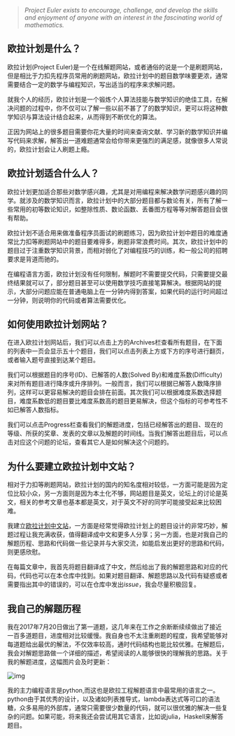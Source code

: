 > *Project Euler exists to encourage, challenge, and develop the skills and enjoyment of anyone with an interest in the fascinating world of mathematics.*

## 欧拉计划是什么？

欧拉计划(Project Euler)是一个在线解题网站，或者通俗的说是一个是刷题网站，但是相比于力扣先程序员常用的刷题网站，欧拉计划中的题目数学味要更浓，通常需要结合一定的数学与编程知识，写出适当的程序来求解问题。

就我个人的经历，欧拉计划是一个锻炼个人算法技能与数学知识的绝佳工具，在解决问题的过程中，你不仅可以了解一些以前不甚了了的数学知识，更可以将这种数学知识与算法设计结合起来，从而得到不断优化的算法。

正因为网站上的很多题目需要你花大量的时间来查询文献、学习新的数学知识并编写代码来求解，解答出一道难题通常会给你带来更强烈的满足感，就像很多人常说的，欧拉计划会让人刷题上瘾。

## 欧拉计划适合什么人？

欧拉计划更加适合那些对数学感兴趣，尤其是对用编程来解决数学问题感兴趣的同学。就涉及的数学知识而言，欧拉计划中的大部分题目都与数论有关，所有了解一些常用的初等数论知识，如整除性质、数论函数、丢番图方程等等对解答题目会很有帮助。

欧拉计划不适合用来做准备程序员面试的刷题练习，因为欧拉计划中题目的难度通常比力扣等刷题网站中的题目要难得多，刷题非常浪费时间。其次，欧拉计划中的题目过于注重数学知识背景，而相对弱化了对编程技巧的训练，和一般公司的招聘要求是背道而驰的。

在编程语言方面，欧拉计划没有任何限制，解题时不需要提交代码，只需要提交最终结果就可以了，部分题目甚至可以使用数学技巧直接笔算解决。根据网站的提示，大部分问题应能在普通电脑上在一分钟内得到答案，如果代码的运行时间超过一分钟，则说明你的代码或者算法需要优化。

## 如何使用欧拉计划网站？

在进入欧拉计划网站后，我们可以点击上方的Archives栏查看所有题目，在下面的列表中一页会显示五十个题目，我们可以点击列表上方或下方的序号进行翻页，或者输入题号直接到达某个题目。

我们可以根据题目的序号(ID)、已解答的人数(Solved By)和难度系数(Difficulty)来对所有题目进行降序或升序排列。一般而言，我们可以根据已解答人数降序排列，这样可以更容易解决的题目会排在前面。其次我们可以根据难度系数选择题目，难度系数低的题目要比难度系数高的题目更易解决，但这个指标的可参考性不如已解答人数指标。

我们可以点击Progress栏查看我们的解题进度，包括已经解答出的题目、现在的等级、所获的奖章、发表的文章以及解题的时间线。当我们解答出题目后，可以点击对应这个问题的论坛，查看其它人是如何解决这个问题的。

## 为什么要建立欧拉计划中文站？

相对于力扣等刷题网站，欧拉计划的国内的知名度相对较低，一方面可能是因为定位比较小众，另一方面则是因为本土化不够，网站题目是英文，论坛上的讨论是英文，相关的参考文章也基本都是英文，对于英文不好的同学可能接受起来比较困难。

我建立[欧拉计划中文站](https://pe.metaquant.org/)，一方面是经常觉得欧拉计划上的题目设计的非常巧妙，解题过程让我充满收获，值得翻译成中文和更多人分享；另一方面，也是对我自己的解题历程、思路和代码做一些记录并与大家交流，如能启发出更好的思路和代码，则更感欣慰。

在每篇文章中，我首先将题目翻译成了中文，然后给出了我的解题思路和对应的代码，代码也可以在本仓库中找到。如果对题目翻译、解题思路以及代码有疑惑或者需要指出其中的错误的，可以在仓库中发出$issue$，我会尽量积极回复。

## 我自己的解题历程

我在2017年7月20日做出了第一道题，这几年来在工作之余断断续续做出了接近一百多道题目，进度相对比较缓慢。我自身也不太注重刷题的程度，我希望能够对每道题给出最优的解法，不仅效率较高，通时代码结构也能比较优雅。在解题后，我会对解题思路做一个详细的描述，希望阅读的人能够很快的理解我的思路。关于我的解题进度，这幅图片会及时更新：

![img](https://projecteuler.net/profile/sorrowise.png)

我的主力编程语言是python,而这也是欧拉工程解题语言中最常用的语言之一。python由于其优秀的设计，以及诸如列表推导式，lambda表达式等可口的语法糖，众多易用的外部库，通常只需要很少数量的代码，就可以很优雅的解决一些复杂的问题。如果可能，将来我还会尝试用其它语言，比如说julia，Haskell来解答题目。

